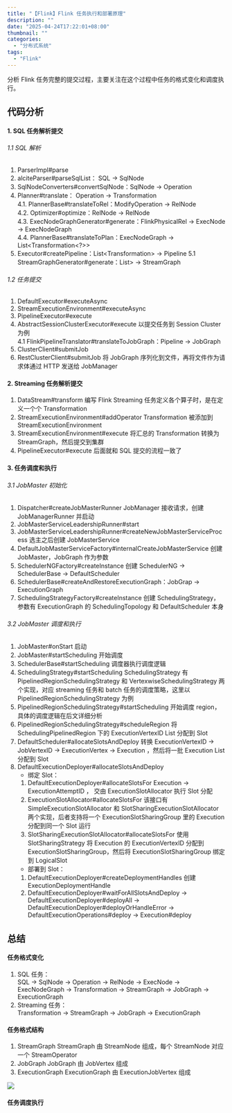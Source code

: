 ```yaml
---
title: "【Flink】Flink 任务执行和部署原理"
description: ""
date: "2025-04-24T17:22:01+08:00"
thumbnail: ""
categories:
  - "分布式系统"
tags:
  - "Flink"
---
```

分析 Flink 任务完整的提交过程，主要关注在这个过程中任务的格式变化和调度执行。
<!--more-->
## 代码分析
#### 1. SQL 任务解析提交
###### 1.1 SQL 解析
1. ParserImpl#parse
2. alciteParser#parseSqlList： SQL -> SqlNode   
3. SqlNodeConverters#convertSqlNode：SqlNode -> Operation
4. Planner#translate： Operation -> Transformation   
    4.1. PlannerBase#translateToRel：ModifyOperation -> RelNode   
    4.2. Optimizer#optimize：RelNode -> RelNode   
    4.3. ExecNodeGraphGenerator#generate：FlinkPhysicalRel -> ExecNode -> ExecNodeGraph   
    4.4. PlannerBase#translateToPlan：ExecNodeGraph -> List<Transformation<?>>   
5. Executor#createPipeline：List<Transformation<?>> -> Pipeline   
    5.1 StreamGraphGenerator#generate：List<Transformation<?>> -> StreamGraph   
###### 1.2 任务提交
1. DefaultExecutor#executeAsync
2. StreamExecutionEnvironment#executeAsync
3. PipelineExecutor#execute
4. AbstractSessionClusterExecutor#execute 以提交任务到 Session Cluster 为例   
    4.1 FlinkPipelineTranslator#translateToJobGraph：Pipeline -> JobGraph   
5. ClusterClient#submitJob
6. RestClusterClient#submitJob 将 JobGraph 序列化到文件，再将文件作为请求体通过 HTTP 发送给 JobManager

#### 2. Streaming 任务解析提交
1. DataStream#transform 编写 Flink Streaming 任务定义各个算子时，是在定义一个个 Transformation
2. StreamExecutionEnvironment#addOperator Transformation 被添加到 StreamExecutionEnvironment
3. StreamExecutionEnvironment#execute 将汇总的 Transformation 转换为 StreamGraph，然后提交到集群
4. PipelineExecutor#execute 后面就和 SQL 提交的流程一致了

#### 3. 任务调度和执行
###### 3.1 JobMaster 初始化
1. Dispatcher#createJobMasterRunner JobManager 接收请求，创建 JobManagerRunner 并启动
2. JobMasterServiceLeadershipRunner#start
3. JobMasterServiceLeadershipRunner#createNewJobMasterServiceProcess 选主之后创建 JobMasterService
4. DefaultJobMasterServiceFactory#internalCreateJobMasterService 创建 JobMaster，JobGraph 作为参数
5. SchedulerNGFactory#createInstance 创建 SchedulerNG -> SchedulerBase -> DefaultScheduler   
6. SchedulerBase#createAndRestoreExecutionGraph：JobGrap -> ExecutionGraph
7. SchedulingStrategyFactory#createInstance 创建 SchedulingStrategy，参数有 ExecutionGraph 的 SchedulingTopology 和 DefaultScheduler 本身
###### 3.2 JobMaster 调度和执行
1. JobMaster#onStart 启动
2. JobMaster#startScheduling 开始调度
3. SchedulerBase#startScheduling 调度器执行调度逻辑
4. SchedulingStrategy#startScheduling SchedulingStrategy 有 PipelinedRegionSchedulingStrategy 和 VertexwiseSchedulingStrategy 两个实现，对应 streaming 任务和 batch 任务的调度策略，这里以 PipelinedRegionSchedulingStrategy 为例
5. PipelinedRegionSchedulingStrategy#startScheduling 开始调度 region，具体的调度逻辑在后文详细分析
6. PipelinedRegionSchedulingStrategy#scheduleRegion 将 SchedulingPipelinedRegion 下的 ExecutionVertexID List 分配到 Slot
7. DefaultScheduler#allocateSlotsAndDeploy 转换 ExecutionVertexID -> JobVertexID -> ExecutionVertex -> Execution ，然后将一批 Execution List 分配到 Slot   
8. DefaultExecutionDeployer#allocateSlotsAndDeploy   
    - 绑定 Slot：   
    1. DefaultExecutionDeployer#allocateSlotsFor Execution -> ExecutionAttemptID ， 交由 ExecutionSlotAllocator 执行 Slot 分配   
    2. ExecutionSlotAllocator#allocateSlotsFor 该接口有 SimpleExecutionSlotAllocator 和 SlotSharingExecutionSlotAllocator 两个实现，后者支持将一个 ExecutionSlotSharingGroup 里的 Execution 分配到同一个 Slot 运行   
    3. SlotSharingExecutionSlotAllocator#allocateSlotsFor 使用 SlotSharingStrategy 将 Execution 的 ExecutionVertexID 分配到 ExecutionSlotSharingGroup，然后将 ExecutionSlotSharingGroup 绑定到 LogicalSlot   
    - 部署到 Slot：   
    1. DefaultExecutionDeployer#createDeploymentHandles 创建 ExecutionDeploymentHandle   
    2. DefaultExecutionDeployer#waitForAllSlotsAndDeploy -> DefaultExecutionDeployer#deployAll -> DefaultExecutionDeployer#deployOrHandleError -> DefaultExecutionOperations#deploy -> Execution#deploy
## 总结
#### 任务格式变化
1. SQL 任务：   
SQL -> SqlNode -> Operation -> RelNode -> ExecNode -> ExecNodeGraph -> Transformation -> StreamGraph -> JobGraph -> ExecutionGraph
2. Streaming 任务：   
Transformation -> StreamGraph -> JobGraph -> ExecutionGraph
#### 任务格式结构
1. StreamGraph
StreamGraph 由 StreamNode 组成，每个 StreamNode 对应一个 StreamOperator 
2. JobGraph
JobGraph 由 JobVertex 组成
3. ExecutionGraph
ExecutionGraph 由 ExecutionJobVertex 组成

![](https://nightlies.apache.org/flink/flink-docs-master/fig/job_and_execution_graph.svg)
#### 任务调度执行

